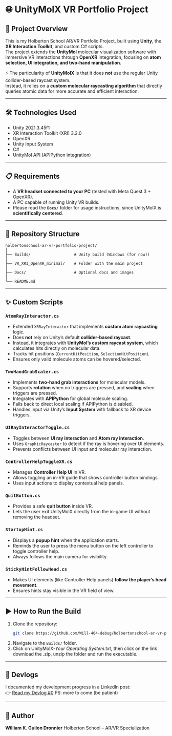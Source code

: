 # 🌐 UnityMolX VR Portfolio Project

## 📖 Project Overview
This is my Holberton School AR/VR Portfolio Project, built using **Unity**, the **XR Interaction Toolkit**, and custom C# scripts.  
The project extends the **UnityMol** molecular visualization software with immersive VR interactions through **OpenXR** integration, focusing on **atom selection, UI integration, and two-hand manipulation**.

⚡ The particularity of **UnityMolX** is that it does **not** use the regular Unity collider-based raycast system.  
Instead, it relies on a **custom molecular raycasting algorithm** that directly queries atomic data for more accurate and efficient interaction.

---

## 🛠️ Technologies Used
- Unity 2021.3.45f1
- XR Interaction Toolkit (XRI) 3.2.0  
- OpenXR  
- Unity Input System  
- C#  
- UnityMol API (APIPython integration)  

---

## 📋 Requirements
- A **VR headset connected to your PC** (tested with Meta Quest 3 + OpenXR).  
- A PC capable of running Unity VR builds.  
- Please read the **`Docs/`** folder for usage instructions, since UnityMolX is **scientifically centered**.

---

## 📂 Repository Structure
```plaintext
holbertonschool-ar-vr-portfolio-project/
│
├── Builds/                   # Unity build (Windows (for now))
│
├── VR_XRI_OpenXR_minimal/    # Folder with the main project
│
├── Docs/                     # Optional docs and images
│
└── README.md
```

---

## ✨ Custom Scripts

### `AtomRayInteractor.cs`
- Extended `XRRayInteractor` that implements **custom atom raycasting** logic.
- Does **not** rely on Unity’s default **collider-based raycast**.
- Instead, it integrates with **UnityMol’s custom raycast system**, which calculates hits directly on molecular data.
- Tracks hit positions (`CurrentHitPosition`, `SelectionHitPosition`).
- Ensures only valid molecule atoms can be hovered/selected.

### `TwoHandGrabScaler.cs`
- Implements **two-hand grab interactions** for molecular models.
- Supports **rotation** when no triggers are pressed, and **scaling** when triggers are pressed.
- Integrates with **APIPython** for global molecule scaling.
- Falls back to direct local scaling if APIPython is disabled.
- Handles input via Unity’s **Input System** with fallback to XR device triggers.

### `UIRayInteractorToggle.cs`
- Toggles between **UI ray interaction** and **Atom ray interaction**.
- Uses `GraphicRaycaster` to detect if the ray is hovering over UI elements.
- Prevents conflicts between UI input and molecular ray interaction.

### `ControllerHelpToggleXR.cs`
- Manages **Controller Help UI** in VR.
- Allows toggling an in-VR guide that shows controller button bindings.
- Uses input actions to display contextual help panels.

### `QuitButton.cs`
- Provides a safe **quit button** inside VR.
- Lets the user exit UnityMolX directly from the in-game UI without removing the headset.

### `StartupHint.cs`
- Displays a **popup hint** when the application starts.
- Reminds the user to press the menu button on the left controller to toggle controller help.
- Always follows the main camera for visibility.

### `StickyHintFollowHead.cs`
- Makes UI elements (like Controller Help panels) **follow the player’s head movement**.
- Ensures hints stay visible in the VR field of view.

---

## ▶️ How to Run the Build
1. Clone the repository:  
   ```bash
   git clone https://github.com/Will-404-debug/holbertonschool-ar-vr-portfolio-project.git
   ```
2. Navigate to the `Builds/` folder.  
3. Click on UnityMolX-*Your Operating System*.txt, then click on the link download the .zip, unzip the folder and run the executable.  

---

## 📓 Devlogs
I documented my development progress in a LinkedIn post:  
👉 [Read my Devlog #0](https://www.linkedin.com/pulse/unitymolx-vr-devlog-0-first-steps-scientific-william-guilon-dronnier-rh7ue)
PS: more to come (be patient)

---

## 👤 Author
**William K. Guilon Dronnier**
Holberton School – AR/VR Specialization

